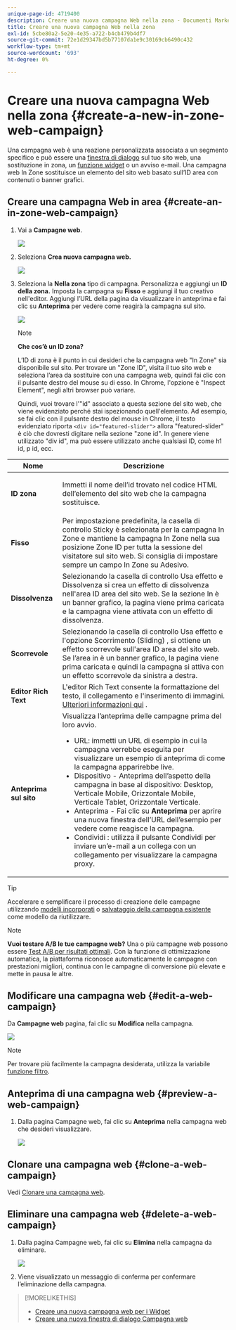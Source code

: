 ```yaml
---
unique-page-id: 4719400
description: Creare una nuova campagna Web nella zona - Documenti Marketo - Documentazione del prodotto
title: Creare una nuova campagna Web nella zona
exl-id: 5cbe80a2-5e20-4e35-a722-b4cb479b4df7
source-git-commit: 72e1d29347bd5b77107da1e9c30169cb6490c432
workflow-type: tm+mt
source-wordcount: '693'
ht-degree: 0%

---
```


# Creare una nuova campagna Web nella zona {#create-a-new-in-zone-web-campaign}

Una campagna web è una reazione personalizzata associata a un segmento specifico e può essere una [finestra di dialogo](/help/marketo/product-docs/web-personalization/working-with-web-campaigns/create-a-new-dialog-web-campaign.md) sul tuo sito web, una sostituzione in zona, un [funzione widget](/help/marketo/product-docs/web-personalization/working-with-web-campaigns/create-a-new-widget-web-campaign.md) o un avviso e-mail. Una campagna web In Zone sostituisce un elemento del sito web basato sull’ID area con contenuti o banner grafici.

## Creare una campagna Web in area {#create-an-in-zone-web-campaign}

1. Vai a **Campagne web**.

   ![](assets/image2016-8-18-15-3a54-3a21.png)

1. Seleziona **Crea nuova campagna web.**

   ![](assets/create-new-web-campaign-hand.png)

1. Seleziona la **Nella zona** tipo di campagna. Personalizza e aggiungi un **ID della zona.** Imposta la campagna su **Fisso** e aggiungi il tuo creativo nell&#39;editor. Aggiungi l’URL della pagina da visualizzare in anteprima e fai clic su **Anteprima** per vedere come reagirà la campagna sul sito.

   ![](assets/new-3-1.png)

   >[!NOTE]
   >
   >**Che cos’è un ID zona?**
   >
   >L’ID di zona è il punto in cui desideri che la campagna web &quot;In Zone&quot; sia disponibile sul sito. Per trovare un &quot;Zone ID&quot;, visita il tuo sito web e seleziona l’area da sostituire con una campagna web, quindi fai clic con il pulsante destro del mouse su di esso. In Chrome, l&#39;opzione è &quot;Inspect Element&quot;, negli altri browser può variare.
   >
   >Quindi, vuoi trovare l&#39;&quot;id&quot; associato a questa sezione del sito web, che viene evidenziato perché stai ispezionando quell&#39;elemento. Ad esempio, se fai clic con il pulsante destro del mouse in Chrome, il testo evidenziato riporta `<div id="featured-slider">` allora &quot;featured-slider&quot; è ciò che dovresti digitare nella sezione &quot;zone id&quot;. In genere viene utilizzato &quot;div id&quot;, ma può essere utilizzato anche qualsiasi ID, come h1 id, p id, ecc.

<table> 
 <thead> 
  <tr> 
   <th colspan="1" rowspan="1">Nome</th> 
   <th colspan="1" rowspan="1">Descrizione</th> 
  </tr> 
 </thead> 
 <tbody> 
  <tr> 
   <td colspan="1" rowspan="1"><strong> ID zona </strong></td> 
   <td colspan="1" rowspan="1"><p>Immetti il nome dell’id trovato nel codice HTML dell’elemento del sito web che la campagna sostituisce.</p></td> 
  </tr> 
  <tr> 
   <td colspan="1" rowspan="1"><p><strong> Fisso </strong></p></td> 
   <td colspan="1" rowspan="1">Per impostazione predefinita, la casella di controllo Sticky è selezionata per la campagna In Zone e mantiene la campagna In Zone nella sua posizione Zone ID per tutta la sessione del visitatore sul sito web. Si consiglia di impostare sempre un campo In Zone su Adesivo.</td> 
  </tr> 
  <tr> 
   <td colspan="1" rowspan="1"><p><strong> Dissolvenza</strong> </p></td> 
   <td colspan="1" rowspan="1">Selezionando la casella di controllo Usa effetto e Dissolvenza si crea un effetto di dissolvenza nell'area ID area del sito web. Se la sezione In è un banner grafico, la pagina viene prima caricata e la campagna viene attivata con un effetto di dissolvenza.</td> 
  </tr> 
  <tr> 
   <td colspan="1"><strong>Scorrevole</strong></td> 
   <td colspan="1">Selezionando la casella di controllo Usa effetto e l'opzione Scorrimento (Sliding) , si ottiene un effetto scorrevole sull'area ID area del sito web. Se l’area in è un banner grafico, la pagina viene prima caricata e quindi la campagna si attiva con un effetto scorrevole da sinistra a destra.</td> 
  </tr> 
  <tr> 
   <td colspan="1"><strong> Editor Rich Text  </strong></td> 
   <td colspan="1">L'editor Rich Text consente la formattazione del testo, il collegamento e l'inserimento di immagini. <a href="/help/marketo/product-docs/web-personalization/working-with-web-campaigns/using-the-web-personalization-rich-text-editor.md">Ulteriori informazioni qui</a> .</td> 
  </tr> 
  <tr> 
   <td colspan="1"><strong> Anteprima sul sito   </strong></td> 
   <td colspan="1">Visualizza l’anteprima delle campagne prima del loro avvio. <br> 
    <ul> 
     <li> URL: immetti un URL di esempio in cui la campagna verrebbe eseguita per visualizzare un esempio di anteprima di come la campagna apparirebbe live.</li> 
     <li>Dispositivo - Anteprima dell’aspetto della campagna in base al dispositivo: Desktop, Verticale Mobile, Orizzontale Mobile, Verticale Tablet, Orizzontale Verticale.</li> 
     <li> Anteprima - Fai clic su <strong>Anteprima</strong> per aprire una nuova finestra dell’URL dell’esempio per vedere come reagisce la campagna.</li> 
     <li> Condividi : utilizza il pulsante Condividi per inviare un’e-mail a un collega con un collegamento per visualizzare la campagna proxy.</li> 
    </ul></td> 
  </tr> 
 </tbody> 
</table>

>[!TIP]
>
>Accelerare e semplificare il processo di creazione delle campagne utilizzando [modelli incorporati](/help/marketo/product-docs/web-personalization/using-templates/using-templates-to-create-web-campaigns.md) o [salvataggio della campagna esistente](/help/marketo/product-docs/web-personalization/using-templates/using-templates-to-create-web-campaigns.md) come modello da riutilizzare.

>[!NOTE]
>
>**Vuoi testare A/B le tue campagne web?** Una o più campagne web possono essere [Test A/B per risultati ottimali](/help/marketo/product-docs/web-personalization/working-with-web-campaigns/ab-test-your-web-campaign.md). Con la funzione di ottimizzazione automatica, la piattaforma riconosce automaticamente le campagne con prestazioni migliori, continua con le campagne di conversione più elevate e mette in pausa le altre.

## Modificare una campagna web {#edit-a-web-campaign}

Da **Campagne web** pagina, fai clic su **Modifica** nella campagna.

![](assets/in-zone-web-campaign-edit.png)

>[!NOTE]
>
>Per trovare più facilmente la campagna desiderata, utilizza la variabile [funzione filtro](/help/marketo/product-docs/web-personalization/working-with-web-campaigns/filter-web-campaigns.md).

## Anteprima di una campagna web {#preview-a-web-campaign}

1. Dalla pagina Campagne web, fai clic su **Anteprima** nella campagna web che desideri visualizzare.

   ![](assets/in-zone-web-campaign-preview.png)

## Clonare una campagna web {#clone-a-web-campaign}

Vedi [Clonare una campagna web](/help/marketo/product-docs/web-personalization/working-with-web-campaigns/clone-a-web-campaign.md).

## Eliminare una campagna web {#delete-a-web-campaign}

1. Dalla pagina Campagne web, fai clic su **Elimina** nella campagna da eliminare.

   ![](assets/in-zone-web-campaign-delete.png)

1. Viene visualizzato un messaggio di conferma per confermare l’eliminazione della campagna.

>[!MORELIKETHIS]
>
>* [Creare una nuova campagna web per i Widget](/help/marketo/product-docs/web-personalization/working-with-web-campaigns/create-a-new-widget-web-campaign.md)
>* [Creare una nuova finestra di dialogo Campagna web](/help/marketo/product-docs/web-personalization/working-with-web-campaigns/create-a-new-dialog-web-campaign.md)

